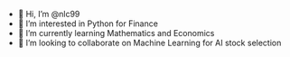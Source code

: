 - 👋 Hi, I’m @nlc99
- 👀 I’m interested in Python for Finance
- 🌱 I’m currently learning Mathematics and Economics
- 💞️ I’m looking to collaborate on Machine Learning for AI stock selection
